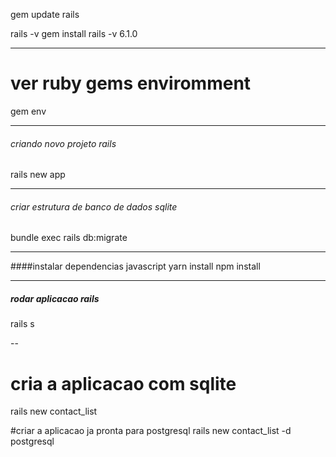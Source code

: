 gem update rails

rails -v
gem install rails -v 6.1.0

---
# ver ruby gems enviromment

gem env

---

###### criando novo projeto rails
rails new app

---
###### criar estrutura de banco de dados sqlite
bundle exec rails db:migrate

---
####instalar dependencias javascript
yarn install
npm install

---
##### rodar aplicacao rails
rails s

-- 
# cria a aplicacao com sqlite
rails new contact_list

#criar a aplicacao ja pronta para postgresql
rails new contact_list -d postgresql

